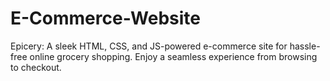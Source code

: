 # E-Commerce-Website
Epicery: A sleek HTML, CSS, and JS-powered e-commerce site for hassle-free online grocery shopping. Enjoy a seamless experience from browsing to checkout.
